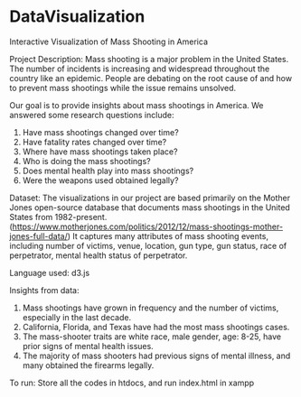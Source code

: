# DataVisualization
Interactive Visualization of Mass Shooting in America

Project Description:
Mass shooting is a major problem in the United States. The number of incidents is increasing and widespread throughout the country like an epidemic. People are debating on the root cause of and how to prevent mass shootings while the issue remains unsolved. 

Our goal is to provide insights about mass shootings in America. We answered some research questions include:
 1. Have mass shootings changed over time?
 2. Have fatality rates changed over time?
 3. Where have mass shootings taken place?
 4. Who is doing the mass shootings?
 5. Does mental health play into mass shootings?
 6. Were the weapons used obtained legally?
 
Dataset: 
The visualizations in our project are based primarily on the Mother Jones open-source database that documents mass shootings in the United States from 1982-present. (https://www.motherjones.com/politics/2012/12/mass-shootings-mother-jones-full-data/) It captures many attributes of mass shooting events, including number of victims, venue, location, gun type, gun status, race of perpetrator, mental health status of perpetrator. 

Language used: 
d3.js

Insights from data:
 1. Mass shootings have grown in frequency and the number of victims, especially in the last decade. 
 2. California, Florida, and Texas have had the most mass shootings cases. 
 3. The mass-shooter traits are white race, male gender, age: 8-25, have prior signs of mental health issues.
 4. The majority of mass shooters had previous signs of mental illness, and many obtained the firearms legally.

To run: Store all the codes in htdocs, and run index.html in xampp



